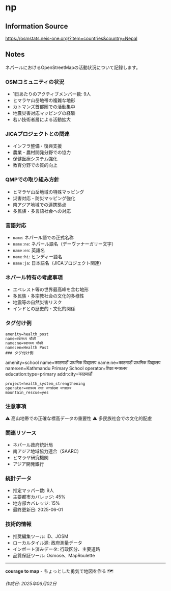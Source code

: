 # np

## Information Source
https://osmstats.neis-one.org/?item=countries&country=Nepal

## Notes
ネパールにおけるOpenStreetMapの活動状況について記録します。

### OSMコミュニティの状況
- 1日あたりのアクティブメンバー数: 9人
- ヒマラヤ山岳地帯の複雑な地形
- カトマンズ首都圏での活動集中
- 地震災害対応マッピングの経験
- 若い技術者層による活動拡大

### JICAプロジェクトとの関連
- インフラ整備・復興支援
- 農業・農村開発分野での協力
- 保健医療システム強化
- 教育分野での質的向上

### QMPでの取り組み方針
- ヒマラヤ山岳地域の特殊マッピング
- 災害対応・防災マッピング強化
- 南アジア地域での連携拠点
- 多民族・多言語社会への対応

### 言語対応
- `name`: ネパール語での正式名称
- `name:ne`: ネパール語名（デーヴァナーガリー文字）
- `name:en`: 英語名
- `name:hi`: ヒンディー語名
- `name:ja`: 日本語名（JICAプロジェクト関連）

### ネパール特有の考慮事項
- エベレスト等の世界最高峰を含む地形
- 多民族・多宗教社会の文化的多様性
- 地震等の自然災害リスク
- インドとの歴史的・文化的関係

### タグ付け例
```
amenity=health_post
name=स्वास्थ्य चौकी
name:ne=स्वास्थ्य चौकी
name:en=Health Post
### タグ付け例
```
amenity=school
name=काठमाडौं प्राथमिक विद्यालय
name:ne=काठमाडौं प्राथमिक विद्यालय
name:en=Kathmandu Primary School
operator=शिक्षा मन्त्रालय
education:type=primary
addr:city=काठमाडौं
```
project=health_system_strengthening
operator=स्वास्थ्य तथा जनसंख्या मन्त्रालय
mountain_rescue=yes
```

### 注意事項
⚠️ 高山地帯での正確な標高データの重要性
⚠️ 多民族社会での文化的配慮

### 関連リソース
- ネパール政府統計局
- 南アジア地域協力連合（SAARC）
- ヒマラヤ研究機関
- アジア開発銀行

### 統計データ
- 推定マッパー数: 9人
- 主要都市カバレッジ: 45%
- 地方部カバレッジ: 15%
- 最終更新日: 2025-06-01

### 技術的情報
- 推奨編集ツール: iD、JOSM
- ローカルタイル源: 政府測量データ
- インポート済みデータ: 行政区分、主要道路
- 品質保証ツール: Osmose、MapRoulette

---

**courage to map** - ちょっとした勇気で地図を作る 🗺️

*作成日: 2025年06月02日*
